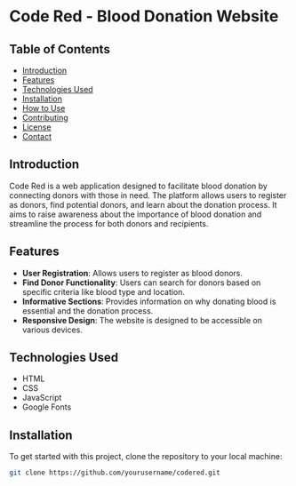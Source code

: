 # Code Red - Blood Donation Website


## Table of Contents
- [Introduction](#introduction)
- [Features](#features)
- [Technologies Used](#technologies-used)
- [Installation](#installation)
- [How to Use](#how-to-use)
- [Contributing](#contributing)
- [License](#license)
- [Contact](#contact)

## Introduction
Code Red is a web application designed to facilitate blood donation by connecting donors with those in need. The platform allows users to register as donors, find potential donors, and learn about the donation process. It aims to raise awareness about the importance of blood donation and streamline the process for both donors and recipients.

## Features
- **User  Registration**: Allows users to register as blood donors.
- **Find Donor Functionality**: Users can search for donors based on specific criteria like blood type and location.
- **Informative Sections**: Provides information on why donating blood is essential and the donation process.
- **Responsive Design**: The website is designed to be accessible on various devices.

## Technologies Used
- HTML
- CSS
- JavaScript
- Google Fonts

## Installation
To get started with this project, clone the repository to your local machine:

```bash
git clone https://github.com/yourusername/codered.git

